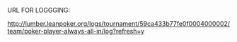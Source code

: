 URL FOR LOGGGING:

http://lumber.leanpoker.org/logs/tournament/59ca433b77fe0f0004000002/team/poker-player-always-all-in/log?refresh=y